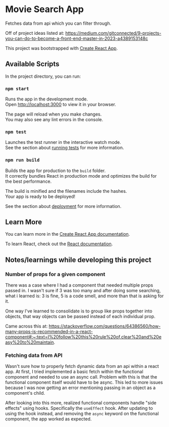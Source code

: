 # Movie Search App

Fetches data from api which you can filter through.

Off of project ideas listed at: https://medium.com/gitconnected/9-projects-you-can-do-to-become-a-front-end-master-in-2023-a4389153148c

This project was bootstrapped with [Create React App](https://github.com/facebook/create-react-app).

## Available Scripts

In the project directory, you can run:

### `npm start`

Runs the app in the development mode.\
Open [http://localhost:3000](http://localhost:3000) to view it in your browser.

The page will reload when you make changes.\
You may also see any lint errors in the console.

### `npm test`

Launches the test runner in the interactive watch mode.\
See the section about [running tests](https://facebook.github.io/create-react-app/docs/running-tests) for more information.

### `npm run build`

Builds the app for production to the `build` folder.\
It correctly bundles React in production mode and optimizes the build for the best performance.

The build is minified and the filenames include the hashes.\
Your app is ready to be deployed!

See the section about [deployment](https://facebook.github.io/create-react-app/docs/deployment) for more information.

## Learn More

You can learn more in the [Create React App documentation](https://facebook.github.io/create-react-app/docs/getting-started).

To learn React, check out the [React documentation](https://reactjs.org/).


## Notes/learnings while developing this project

### Number of props for a given component

There was a case where I had a component that needed multiple props passed in. I wasn't sure if 3 was too many and after doing some searching, what i learned is: 3 is fine, 5 is a code smell, and more than that is asking for it.

One way I've learned to consolidate is to group like props together into objects, that way objects can be passed instead of each individual prop.

Came across this at: https://stackoverflow.com/questions/64386560/how-many-props-is-recommended-in-a-react-component#:~:text=I%20follow%20this%20rule%20of,clear%20and%20easy%20to%20maintain.

### Fetching data from API

Wasn't sure how to properly fetch dynamic data from an api within a react app. At first, I tried implemented a basic fetch within the functional component and needed to use an async call. Problem with this is that the functional component itself would have to be async. This led to more issues because I was now getting an error mentioning passing in an object as a component's child.

After looking into this more, realized functional components handle "side effects" using hooks. Specifically the `useEffect` hook. After updating to using the hook instead, and removing the `async` keyword on the functional component, the app worked as expected.